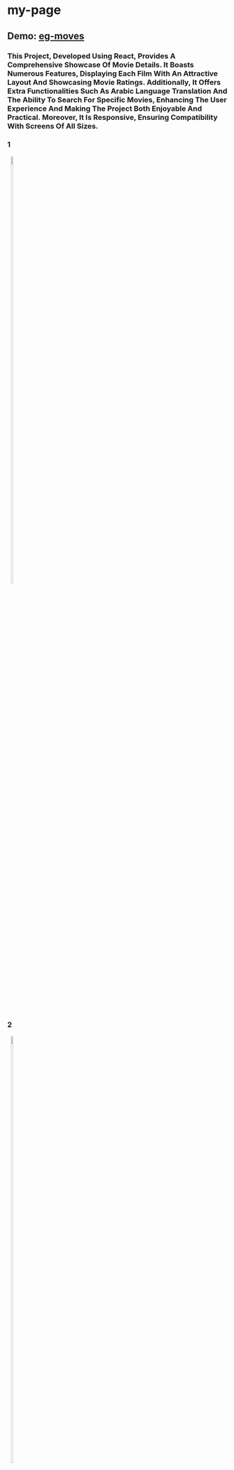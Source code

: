 # my-page
## Demo: [eg-moves](https://ahmedosama0js.github.io/eg-moves/)


### This Project, Developed Using React, Provides A Comprehensive Showcase Of Movie Details. It Boasts Numerous Features, Displaying Each Film With An Attractive Layout And Showcasing Movie Ratings. Additionally, It Offers Extra Functionalities Such As Arabic Language Translation And The Ability To Search For Specific Movies, Enhancing The User Experience And Making The Project Both Enjoyable And Practical. Moreover, It Is Responsive, Ensuring Compatibility With Screens Of All Sizes.
### 1

<div style="display: inline-block;" align="center">
  <img src="https://github.com/AhmedOsama0js/eg-moves/assets/135539823/11629b7f-edb8-429e-96de-d8e142d8253a" width="50%">
</div>

### 2

<div style="display: inline-block;" align="center">
  <img src="https://github.com/AhmedOsama0js/eg-moves/assets/135539823/b3d3ff8d-2dd1-4cf3-986d-dd8e553e1566" width="50%">
</div>

